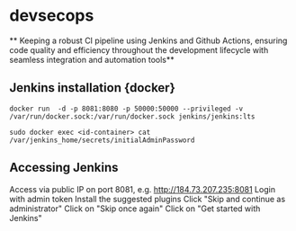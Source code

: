 # devsecops
** Keeping a robust CI pipeline using Jenkins and Github Actions, ensuring code quality and efficiency throughout the development lifecycle with seamless integration and automation tools**


## Jenkins installation {docker}
```
docker run  -d -p 8081:8080 -p 50000:50000 --privileged -v /var/run/docker.sock:/var/run/docker.sock jenkins/jenkins:lts
```
```
sudo docker exec <id-container> cat /var/jenkins_home/secrets/initialAdminPassword
```
## Accessing Jenkins
Access via public IP on port 8081, e.g. http://184.73.207.235:8081
Login with admin token
Install the suggested plugins
Click "Skip and continue as administrator"
Click on "Skip once again"
Click on "Get started with Jenkins"
